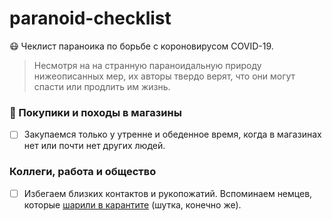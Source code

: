 # paranoid-checklist
😷 Чеклист параноика по борьбе с короновирусом COVID-19.

> Несмотря на на странную параноидальную природу нижеописанных мер, их авторы твердо верят, что они могут спасти или продлить им жизнь.

### 🛒 Покупики и походы в магазины
- [ ] Закупаемся только у утренне и обеденное время, когда в магазинах нет или почти нет других людей.

### Коллеги, работа и общество
- [ ] Избегаем близких контактов и рукопожатий. Вспоминаем немцев, которые [шарили в карантите](https://ru.wikipedia.org/wiki/%D0%9D%D0%B0%D1%86%D0%B8%D1%81%D1%82%D1%81%D0%BA%D0%BE%D0%B5_%D0%BF%D1%80%D0%B8%D0%B2%D0%B5%D1%82%D1%81%D1%82%D0%B2%D0%B8%D0%B5) (шутка, конечно же).
